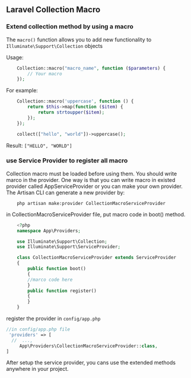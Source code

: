 ## Laravel Collection Macro
<!-- Language-All: php -->

### Extend collection method by using a macro

The `macro()` function allows you to add new functionality to `Illuminate\Support\Collection` objects

Usage:

```php
    Collection::macro("macro_name", function ($parameters) {
        // Your macro
    });
```

For example:

```php
    Collection::macro('uppercase', function () {
        return $this->map(function ($item) {
            return strtoupper($item);
        });
    });

    collect(["hello", "world"])->uppercase();
```

Result: `["HELLO", "WORLD"]`

### use Service Provider to register all macro
Collection macro must be loaded before using them. You should write marco in the provider. One way is that you can write macro in existed provider called AppServiceProvider or you can make your own provider. The Artisan CLI can generate a new provider by:

```cli
    php artisan make:provider CollectionMacroServiceProvider
```

in CollectionMacroServiceProvider file, put macro code in boot() method.

```php
    <?php
    namespace App\Providers;

    use Illuminate\Support\Collection;
    use Illuminate\Support\ServiceProvider;

    class CollectionMacroServiceProvider extends ServiceProvider
    {
        public function boot()
        {
        //marco code here
        }
        public function register()
        {
        }
    }
```

register the provider in `config/app.php`

```php
//in config/app.php file
 'providers' => [
  //  ...,
     App\Providers\CollectionMacroServiceProvider::class,
]

```

After setup the service provider, you cans use the extended methods  anywhere in your project.